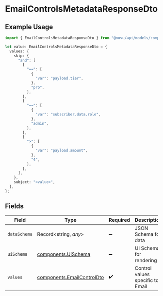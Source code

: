 # EmailControlsMetadataResponseDto

## Example Usage

```typescript
import { EmailControlsMetadataResponseDto } from "@novu/api/models/components";

let value: EmailControlsMetadataResponseDto = {
  values: {
    skip: {
      "and": [
        {
          "==": [
            {
              "var": "payload.tier",
            },
            "pro",
          ],
        },
        {
          "==": [
            {
              "var": "subscriber.data.role",
            },
            "admin",
          ],
        },
        {
          ">": [
            {
              "var": "payload.amount",
            },
            "4",
          ],
        },
      ],
    },
    subject: "<value>",
  },
};
```

## Fields

| Field                                                                    | Type                                                                     | Required                                                                 | Description                                                              |
| ------------------------------------------------------------------------ | ------------------------------------------------------------------------ | ------------------------------------------------------------------------ | ------------------------------------------------------------------------ |
| `dataSchema`                                                             | Record<string, *any*>                                                    | :heavy_minus_sign:                                                       | JSON Schema for data                                                     |
| `uiSchema`                                                               | [components.UiSchema](../../models/components/uischema.md)               | :heavy_minus_sign:                                                       | UI Schema for rendering                                                  |
| `values`                                                                 | [components.EmailControlDto](../../models/components/emailcontroldto.md) | :heavy_check_mark:                                                       | Control values specific to Email                                         |